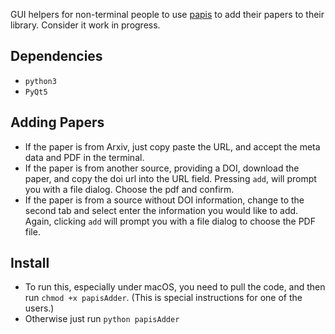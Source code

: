 GUI helpers for non-terminal people to use [papis](https://github.com/papis/papis) to add their papers to their library.
Consider it work in progress.

## Dependencies

- `python3`
- `PyQt5`

## Adding Papers

- If the paper is from Arxiv, just copy paste the URL, and accept the meta data and PDF in the terminal.
- If the paper is from another source, providing a DOI, download the paper, and copy the doi url into the URL field. Pressing `add`, will prompt you with a file dialog. Choose the pdf and confirm.
- If the paper is from a source without DOI information, change to the second tab and select enter the information you would like to add. Again, clicking `add` will prompt you with a file dialog to choose the PDF file.

## Install

- To run this, especially under macOS, you need to pull the code, and then run `chmod +x papisAdder`. (This is special instructions for one of the users.)
- Otherwise just run `python papisAdder`
